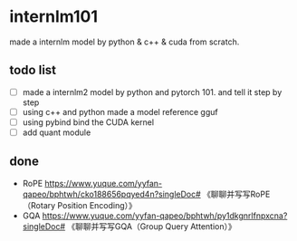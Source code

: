 # internlm101
made a internlm model by python & c++ & cuda from scratch.

## todo list
- [ ] made a internlm2 model by python and pytorch 101. and tell it step by step
- [ ] using c++ and python made a model reference gguf
- [ ] using pybind bind the CUDA kernel
- [ ] add quant module

## done
- RoPE https://www.yuque.com/yyfan-qapeo/bphtwh/cko188656pqyed4n?singleDoc# 《聊聊并写写RoPE（Rotary Position Encoding）》
- GQA https://www.yuque.com/yyfan-qapeo/bphtwh/py1dkgnrlfnpxcna?singleDoc# 《聊聊并写写GQA（Group Query Attention）》
